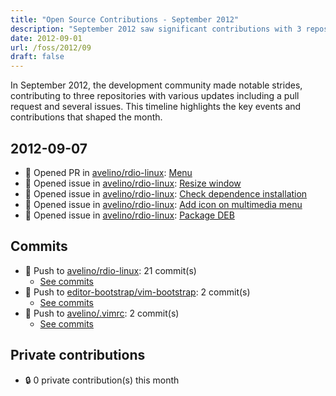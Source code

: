 ```yaml
---
title: "Open Source Contributions - September 2012"
description: "September 2012 saw significant contributions with 3 repositories, 1 pull request, and 4 issues raised, showcasing active development and community engagement."
date: 2012-09-01
url: /foss/2012/09
draft: false
---
```


In September 2012, the development community made notable strides, contributing to three repositories with various updates including a pull request and several issues. This timeline highlights the key events and contributions that shaped the month.

## 2012-09-07

- 🔀 Opened PR in [avelino/rdio-linux](https://github.com/avelino/rdio-linux): [Menu](https://github.com/avelino/rdio-linux/pull/8)
- 🐛 Opened issue in [avelino/rdio-linux](https://github.com/avelino/rdio-linux): [Resize window](https://github.com/avelino/rdio-linux/issues/7)
- 🐛 Opened issue in [avelino/rdio-linux](https://github.com/avelino/rdio-linux): [Check dependence installation](https://github.com/avelino/rdio-linux/issues/6)
- 🐛 Opened issue in [avelino/rdio-linux](https://github.com/avelino/rdio-linux): [Add icon on multimedia menu](https://github.com/avelino/rdio-linux/issues/5)
- 🐛 Opened issue in [avelino/rdio-linux](https://github.com/avelino/rdio-linux): [Package DEB](https://github.com/avelino/rdio-linux/issues/4)

## Commits

- 🔨 Push to [avelino/rdio-linux](https://github.com/avelino/rdio-linux): 21 commit(s)
  - [See commits](https://github.com/avelino/rdio-linux/commits?author=avelino&since=2012-09-01T00:00:00Z&until=2012-09-30T23:59:59Z)
- 🔨 Push to [editor-bootstrap/vim-bootstrap](https://github.com/editor-bootstrap/vim-bootstrap): 2 commit(s)
  - [See commits](https://github.com/editor-bootstrap/vim-bootstrap/commits?author=avelino&since=2012-09-01T00:00:00Z&until=2012-09-30T23:59:59Z)
- 🔨 Push to [avelino/.vimrc](https://github.com/avelino/.vimrc): 2 commit(s)
  - [See commits](https://github.com/avelino/.vimrc/commits?author=avelino&since=2012-09-01T00:00:00Z&until=2012-09-30T23:59:59Z)

## Private contributions

- 🔒 0 private contribution(s) this month

